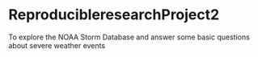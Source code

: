 # ReproducibleresearchProject2
To explore the NOAA Storm Database and answer some basic questions about severe weather events
